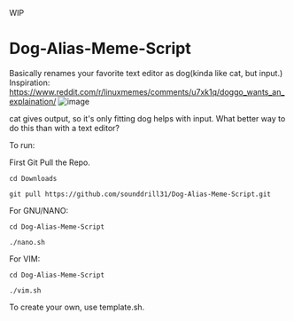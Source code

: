 WIP
# Dog-Alias-Meme-Script
Basically renames your favorite text editor as dog(kinda like cat, but input.)
Inspiration: https://www.reddit.com/r/linuxmemes/comments/u7xk1q/doggo_wants_an_explaination/
![image](https://user-images.githubusercontent.com/84176052/164274559-7405efaa-75d5-4e46-863c-a8074b76aff4.png)

cat gives output, so it's only fitting dog helps with input. What better way to do this than with a text editor?

To run:

First Git Pull the Repo.

```cd Downloads```

```git pull https://github.com/sounddrill31/Dog-Alias-Meme-Script.git```


For GNU/NANO:

```cd Dog-Alias-Meme-Script```

```./nano.sh```

For VIM:

```cd Dog-Alias-Meme-Script```

```./vim.sh```

To create your own, use template.sh.

